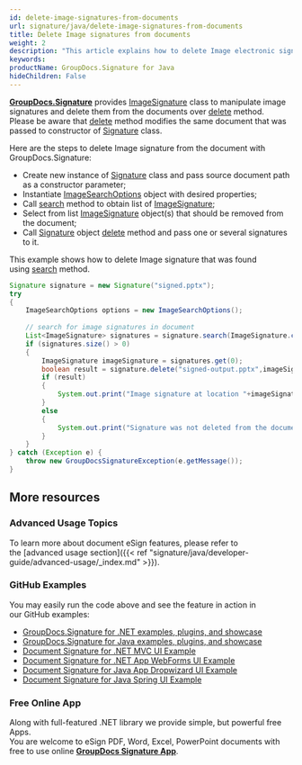 ```yaml
---
id: delete-image-signatures-from-documents
url: signature/java/delete-image-signatures-from-documents
title: Delete Image signatures from documents
weight: 2
description: "This article explains how to delete Image electronic signatures with GroupDocs.Signature API."
keywords: 
productName: GroupDocs.Signature for Java
hideChildren: False
---
```

[**GroupDocs.Signature**](https://products.groupdocs.com/signature/java) provides [ImageSignature](https://apireference.groupdocs.com/java/signature/com.groupdocs.signature.domain.signatures/ImageSignature) class to manipulate image signatures and delete them from the documents over [delete](https://apireference.groupdocs.com/java/signature/com.groupdocs.signature/Signature#delete(java.io.OutputStream,%20com.groupdocs.signature.domain.signatures.BaseSignature)) method.  
Please be aware that [delete](https://apireference.groupdocs.com/java/signature/com.groupdocs.signature/Signature#delete(java.io.OutputStream,%20com.groupdocs.signature.domain.signatures.BaseSignature)) method modifies the same document that was passed to constructor of [Signature](https://apireference.groupdocs.com/java/signature/com.groupdocs.signature/Signature) class.

Here are the steps to delete Image signature from the document with GroupDocs.Signature:

*   Create new instance of [Signature](https://apireference.groupdocs.com/java/signature/com.groupdocs.signature/Signature) class and pass source document path as a constructor parameter;    
*   Instantiate [ImageSearchOptions](https://apireference.groupdocs.com/java/signature/com.groupdocs.signature.options.search/ImageSearchOptions) object with desired properties;    
*   Call [search](https://apireference.groupdocs.com/java/signature/com.groupdocs.signature/Signature#search(java.lang.Class,%20com.groupdocs.signature.options.search.SearchOptions)) method to obtain list of [ImageSignature](https://apireference.groupdocs.com/java/signature/com.groupdocs.signature.domain.signatures/ImageSignature);      
*   Select from list [ImageSignature](https://apireference.groupdocs.com/java/signature/com.groupdocs.signature.domain.signatures/ImageSignature) object(s) that should be removed from the document;      
*   Call [Signature](https://apireference.groupdocs.com/java/signature/com.groupdocs.signature/Signature) object [delete](https://apireference.groupdocs.com/java/signature/com.groupdocs.signature/Signature#delete(java.io.OutputStream,%20com.groupdocs.signature.domain.signatures.BaseSignature)) method and pass one or several signatures to it.
    
This example shows how to delete Image signature that was found using [search](https://apireference.groupdocs.com/java/signature/com.groupdocs.signature/Signature#search(java.lang.Class,%20com.groupdocs.signature.options.search.SearchOptions)) method.

```java
Signature signature = new Signature("signed.pptx");
try
{
    ImageSearchOptions options = new ImageSearchOptions();
 
    // search for image signatures in document
    List<ImageSignature> signatures = signature.search(ImageSignature.class, options);
    if (signatures.size() > 0)
    {
        ImageSignature imageSignature = signatures.get(0);
        boolean result = signature.delete("signed-output.pptx",imageSignature);
        if (result)
        {
            System.out.print("Image signature at location "+imageSignature.getLeft() + "x"+imageSignature.getTop()+" and Size "+imageSignature.getSize()+" was deleted from document [signed-output.pptx].");
        }
        else
        {
            System.out.print("Signature was not deleted from the document! Signature at location "+imageSignature.getLeft()+"x"+imageSignature.getTop()+" and Size "+imageSignature.getSize()+" was not found!");
        }
    }
} catch (Exception e) {
    throw new GroupDocsSignatureException(e.getMessage());
}
```

## More resources

### Advanced Usage Topics

To learn more about document eSign features, please refer to the [advanced usage section]({{< ref "signature/java/developer-guide/advanced-usage/_index.md" >}}).

### GitHub Examples 

You may easily run the code above and see the feature in action in our GitHub examples:

*   [GroupDocs.Signature for .NET examples, plugins, and showcase](https://github.com/groupdocs-signature/GroupDocs.Signature-for-.NET)    
*   [GroupDocs.Signature for Java examples, plugins, and showcase](https://github.com/groupdocs-signature/GroupDocs.Signature-for-Java)    
*   [Document Signature for .NET MVC UI Example](https://github.com/groupdocs-signature/GroupDocs.Signature-for-.NET-MVC)    
*   [Document Signature for .NET App WebForms UI Example](https://github.com/groupdocs-signature/GroupDocs.Signature-for-.NET-WebForms)    
*   [Document Signature for Java App Dropwizard UI Example](https://github.com/groupdocs-signature/GroupDocs.Signature-for-Java-Dropwizard)   
*   [Document Signature for Java Spring UI Example](https://github.com/groupdocs-signature/GroupDocs.Signature-for-Java-Spring)
    

### Free Online App 

Along with full-featured .NET library we provide simple, but powerful free Apps.  
You are welcome to eSign PDF, Word, Excel, PowerPoint documents with free to use online **[GroupDocs Signature App](https://products.groupdocs.app/signature)**.
